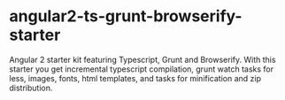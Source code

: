 # angular2-ts-grunt-browserify-starter
Angular 2 starter kit featuring Typescript, Grunt and Browserify. With this starter you get incremental typescript compilation, grunt watch tasks for less, images, fonts, html templates, and tasks for minification and zip distribution.
